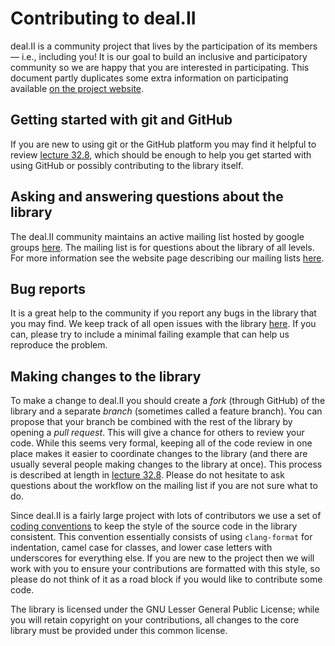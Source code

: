 # Contributing to deal.II
deal.II is a community project that lives by the participation of its
members — i.e., including you! It is our goal to build an inclusive and
participatory community so we are happy that you are interested in
participating. This document partly duplicates some extra information on
participating available
[on the project website](https://www.dealii.org/participate.html).

## Getting started with git and GitHub
If you are new to using git or the GitHub platform you may find it helpful
to review
[lecture 32.8](http://www.math.colostate.edu/~bangerth/videos.676.32.8.html),
which should be enough to help you get started with using GitHub or
possibly contributing to the library itself.

## Asking and answering questions about the library
The deal.II community maintains an active mailing list hosted by google
groups [here](https://groups.google.com/forum/#!forum/dealii). The mailing
list is for questions about the library of all levels. For more information
see the website page describing our mailing lists
[here](https://www.dealii.org/mail.html).

## Bug reports
It is a great help to the community if you report any bugs in the library
that you may find. We keep track of all open issues with the library
[here](https://github.com/dealii/dealii/issues). If you can, please try to
include a minimal failing example that can help us reproduce the problem.

## Making changes to the library
To make a change to deal.II you should create a *fork* (through GitHub) of
the library and a separate *branch* (sometimes called a feature branch).
You can propose that your branch be combined with the rest of the library
by opening a *pull request*. This will give a chance for others to review
your code. While this seems very formal, keeping all of the code review in
one place makes it easier to coordinate changes to the library (and there
are usually several people making changes to the library at once). This
process is described at length in
[lecture 32.8](http://www.math.colostate.edu/~bangerth/videos.676.32.8.html).
Please do not hesitate to ask questions about the workflow on the mailing
list if you are not sure what to do.

Since deal.II is a fairly large project with lots of contributors we use a
set of
[coding conventions](https://www.dealii.org/developer/doxygen/deal.II/CodingConventions.html)
to keep the style of the source code in the library consistent. This
convention essentially consists of using `clang-format` for indentation, camel
case for classes, and lower case letters with underscores for everything
else. If you are new to the project then we will work with you to ensure
your contributions are formatted with this style, so please do not think of
it as a road block if you would like to contribute some code.

The library is licensed under the GNU Lesser General Public License; while
you will retain copyright on your contributions, all changes to the core
library must be provided under this common license.
